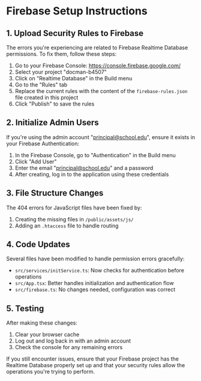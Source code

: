# Firebase Setup Instructions

## 1. Upload Security Rules to Firebase

The errors you're experiencing are related to Firebase Realtime Database permissions. To fix them, follow these steps:

1. Go to your Firebase Console: https://console.firebase.google.com/
2. Select your project "docman-b4507"
3. Click on "Realtime Database" in the Build menu
4. Go to the "Rules" tab
5. Replace the current rules with the content of the `firebase-rules.json` file created in this project
6. Click "Publish" to save the rules

## 2. Initialize Admin Users

If you're using the admin account "principal@school.edu", ensure it exists in your Firebase Authentication:

1. In the Firebase Console, go to "Authentication" in the Build menu
2. Click "Add User" 
3. Enter the email "principal@school.edu" and a password
4. After creating, log in to the application using these credentials

## 3. File Structure Changes

The 404 errors for JavaScript files have been fixed by:

1. Creating the missing files in `/public/assets/js/`
2. Adding an `.htaccess` file to handle routing

## 4. Code Updates

Several files have been modified to handle permission errors gracefully:

- `src/services/initService.ts`: Now checks for authentication before operations
- `src/App.tsx`: Better handles initialization and authentication flow
- `src/firebase.ts`: No changes needed, configuration was correct

## 5. Testing

After making these changes:

1. Clear your browser cache
2. Log out and log back in with an admin account
3. Check the console for any remaining errors

If you still encounter issues, ensure that your Firebase project has the Realtime Database properly set up and that your security rules allow the operations you're trying to perform. 